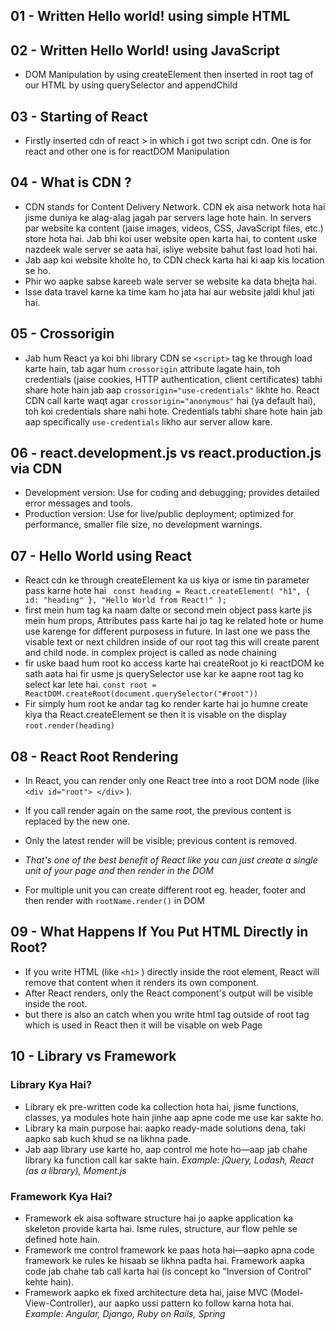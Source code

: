 ## 01 - Written Hello world! using simple HTML

## 02 - Written Hello World! using JavaScript 
- DOM Manipulation by using createElement then inserted in root tag of our HTML by using querySelector and appendChild

## 03 - Starting of React
- Firstly inserted cdn of react > in which i got two script cdn. One is for react and other one is for reactDOM Manipulation 

## 04 - What is CDN ?
- CDN stands for Content Delivery Network. CDN ek aisa network hota hai jisme duniya ke alag-alag jagah par servers lage hote hain. In servers par website ka content (jaise images, videos, CSS, JavaScript files, etc.) store hota hai. Jab bhi koi user website open karta hai, to content uske nazdeek wale server se aata hai, isliye website bahut fast load hoti hai.
- Jab aap koi website kholte ho, to CDN check karta hai ki aap kis location se ho.
- Phir wo aapke sabse kareeb wale server se website ka data bhejta hai.
- Isse data travel karne ka time kam ho jata hai aur website jaldi khul jati hai.

## 05 - Crossorigin
- Jab hum React ya koi bhi library CDN se `<script>` tag ke through load karte hain, tab agar hum `crossorigin` attribute lagate hain, toh credentials (jaise cookies, HTTP authentication, client certificates) tabhi share hote hain jab aap `crossorigin="use-credentials"` likhte ho. React CDN call karte waqt agar `crossorigin="anonymous"` hai (ya default hai), toh koi credentials share nahi hote. Credentials tabhi share hote hain jab aap specifically `use-credentials` likho aur server allow kare.

## 06 - react.development.js vs react.production.js via CDN
- Development version: Use for coding and debugging; provides detailed error messages
and tools. 
- Production version: Use for live/public deployment; optimized for performance, smaller file
size, no development warnings.

## 07 - Hello World using React
- React cdn ke through createElement ka us kiya or isme tin parameter pass karne hote hai 
`
const heading = React.createElement(
    "h1",
    { id: "heading" },
    "Hello World from React!"
);`
- first mein hum tag ka naam dalte or second mein object pass karte jis mein hum props, Attributes pass karte hai jo tag ke related hote or hume use karenge for different purposess in future. In last one we pass the visable text or next children inside of our root tag this will create parent and child node. in complex project is called as node chaining
- fir uske baad hum root ko access karte hai createRoot jo ki reactDOM ke sath aata hai fir usme js querySelector use kar ke aapne root tag ko select kar lete hai.
`const root = ReactDOM.createRoot(document.querySelector("#root"))
` 
- Fir simply hum root ke andar tag ko render karte hai jo humne create kiya tha React.createElement se then it is visable on the display
`root.render(heading)`

## 08 - React Root Rendering
- In React, you can render only one React tree into a root DOM node (like 
`<div id="root"> </div>`
). 
- If you call render again on the same root, the previous content is replaced by the new one. 
- Only the latest render will be visible; previous content is removed.

- *That's one of the best benefit of React like you can just create a single unit of your page and then render in the DOM*
- For multiple unit you can create different root eg. header, footer and then render with `rootName.render()` in DOM

## 09 - What Happens If You Put HTML Directly in Root?
- If you write HTML (like `<h1>` ) directly inside the root element, React will remove that content
when it renders its own component.
- After React renders, only the React component's output will be visible inside the root.
- but there is also an catch when you write html tag outside of root tag which is used in React then it will be visable on web Page

## 10 - Library vs Framework 
### Library Kya Hai?
- Library ek pre-written code ka collection hota hai, jisme functions, classes, ya modules hote hain jinhe aap apne code me use kar sakte ho.
- Library ka main purpose hai: aapko ready-made solutions dena, taki aapko sab kuch khud se na likhna pade.
- Jab aap library use karte ho, aap control me hote ho—aap jab chahe library ka function call kar sakte hain.
*Example:*
*jQuery, Lodash, React (as a library), Moment.js*

### Framework Kya Hai?
- Framework ek aisa software structure hai jo aapke application ka skeleton provide karta hai. Isme rules, structure, aur flow pehle se defined hote hain.
- Framework me control framework ke paas hota hai—aapko apna code framework ke rules ke hisaab se likhna padta hai. Framework aapka code jab chahe tab call karta hai (is concept ko "Inversion of Control" kehte hain).
- Framework aapko ek fixed architecture deta hai, jaise MVC (Model-View-Controller), aur aapko ussi pattern ko follow karna hota hai.
*Example:
Angular, Django, Ruby on Rails, Spring*

